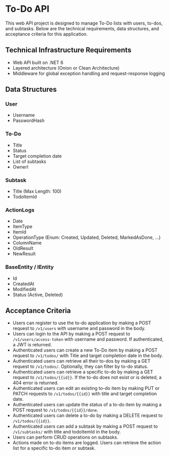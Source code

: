 # To-Do API

This web API project is designed to manage To-Do lists with users, to-dos, and subtasks. Below are the technical requirements, data structures, and acceptance criteria for this application.

## Technical Infrastructure Requirements

- Web API built on .NET 6
- Layered architecture (Onion or Clean Architecture)
- Middleware for global exception handling and request-response logging

## Data Structures

### User
- Username 
- PasswordHash

### To-Do
- Title 
- Status 
- Target completion date 
- List of subtasks
- OwnerI

### Subtask
- Title (Max Length: 100)
- TodoItemId

### ActionLogs 
- Date
- ItemType
- ItemId
- OperationType (Enum: Created, Updated, Deleted, MarkedAsDone, ...)
- ColumnName
- OldResult
- NewResult

### BaseEntity / IEntity
- Id
- CreatedAt
- ModifiedAt
- Status (Active, Deleted)

## Acceptance Criteria

- Users can register to use the to-do application by making a POST request to `/v1/users` with username and password in the body.
- Users can login to the API by making a POST request to `/v1/users/access-token` with username and password. If authenticated, a JWT is returned.
- Authenticated users can create a new To-Do item by making a POST request to `/v1/todos/` with Title and target completion date in the body.
- Authenticated users can retrieve all their to-dos by making a GET request to `/v1/todos/`. Optionally, they can filter by to-do status.
- Authenticated users can retrieve a specific to-do by making a GET request to `/v1/todos/{{id}}`. If the to-do does not exist or is deleted, a 404 error is returned.
- Authenticated users can edit an existing to-do item by making PUT or PATCH requests to `/v1/todos/{{id}}` with title and target completion date.
- Authenticated users can update the status of a to-do item by making a POST request to `/v1/todos/{{id}}/done`.
- Authenticated users can delete a to-do by making a DELETE request to `/v1/todos/{{id}}`.
- Authenticated users can add a subtask by making a POST request to `/v1/subtasks/` with title and todoItemId in the body.
- Users can perform CRUD operations on subtasks.
- Actions made on to-do items are logged. Users can retrieve the action list for a specific to-do item or subtask.